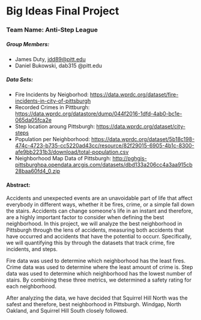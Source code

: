 # Big Ideas Final Project
### Team Name: Anti-Step League
##### Group Members: 
* James Duty, jdd89@pitt.edu
* Daniel Bukowski, dab315 @pitt.edu
##### Data Sets:
* Fire Incidents by Neigborhod: https://data.wprdc.org/dataset/fire-incidents-in-city-of-pittsburgh
* Recorded Crimes in Pittburgh: https://data.wprdc.org/datastore/dump/044f2016-1dfd-4ab0-bc1e-065da05fca2e
* Step location aroung Pittsburgh: https://data.wprdc.org/dataset/city-steps
* Population per Neighborhood: https://data.wprdc.org/dataset/5b18c198-474c-4723-b735-cc5220ad43cc/resource/82f29015-6905-4b1c-8300-afe9bb2231b3/download/total-population.csv
* Neighborhood Map Data of Pittsburgh: http://pghgis-pittsburghpa.opendata.arcgis.com/datasets/dbd133a206cc4a3aa915cb28baa60fd4_0.zip

#### Abstract:
Accidents and unexpected events are an unavoidable part of life that affect everybody in different ways, whether it be fires, crime, or a simple fall down the stairs. Accidents can change someone's life in an instant and therefore, are a highly important factor to consider when defining the best neighborhood. In this project, we will analyze the best neighborhood in Pittsburgh through the lens of accidents, measuring both accidents that have occurred and accidents that have the potential to occurr. Specifically, we will quantifying this by through the datasets that track crime, fire incidents, and steps.

Fire data was used to determine which neighborhood has the least fires. Crime data was used to determine where the least amount of crime is. Step data was used to determine which neighborhood has the lowest number of stairs. By combining these three metrics, we determined a safety rating for each neighborhood.

After analyzing the data, we have decided that Squirrel Hill North was the safest and therefore, best neighborhood in Pittsburgh. Windgap, North Oakland, and Squirrel Hill South closely followed.